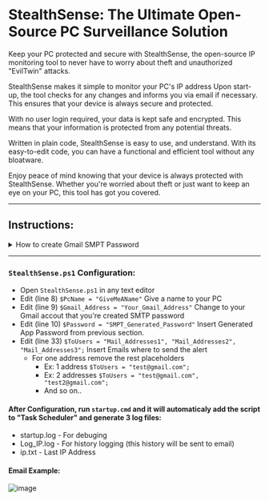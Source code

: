 # StealthSense: The Ultimate Open-Source PC Surveillance Solution

  Keep your PC protected and secure with StealthSense, the open-source IP monitoring tool to never have to worry about theft and unauthorized "EvilTwin" attacks.

  StealthSense makes it simple to monitor your PC's IP address
  Upon start-up, the tool checks for any changes and informs you via email if necessary. 
  This ensures that your device is always secure and protected.

  With no user login required, your data is kept safe and encrypted. 
  This means that your information is protected from any potential threats.

  Written in plain code, StealthSense is easy to use, and understand.
  With its easy-to-edit code, you can have a functional and efficient tool without any bloatware.

  Enjoy peace of mind knowing that your device is always protected with StealthSense. Whether you're worried about theft or just want to keep an eye on your PC, this tool has got you covered.

---
## Instructions: 
<details>
  <summary>How to create Gmail SMPT Password</summary>
  
### How to create Gmail SMPT Password:
  - **Step #1** — [Accessing Google Account](https://accounts.google.com/servicelogin)
  
    Log in to your Google account with your login credentials
    
    <img src="https://user-images.githubusercontent.com/62214984/216173317-97d60a4f-fd84-4e21-95e8-65e0ec2fdac0.png" width=40% height=40%>
    
    </br>
  - **Step #2** — Enabling 2-Step Verification
  
    - Select **Security** from the left navigation bar    
    - Select **2-Step Verification** option, and complete the further setup.
    ![image](https://user-images.githubusercontent.com/62214984/216176288-204ac007-350f-4c61-afb0-2c785a143ca9.png)
    
  - **Step #3** — Generating App Password
    - Select [App Passwords](https://security.google.com/settings/security/apppasswords) (Under 2-Step Verification)
    ![image](https://user-images.githubusercontent.com/62214984/216177271-bb0bd704-a932-42c1-954d-217558ac8130.png)
    
    - Then, select the app from the drop-down choice and choose Other (Custom name).
    ![image](https://user-images.githubusercontent.com/62214984/216178025-638c2590-c28c-445c-a6d1-83d5236b1df3.png)
    
    - Give any name of your choice to your App password and hit Generate
    ![image](https://user-images.githubusercontent.com/62214984/216177830-5bfbf888-d979-4daa-a767-bb6063020822.png)
    
    - ### Once the app password is generated, you need to save it for later
    ![image](https://user-images.githubusercontent.com/62214984/216178686-67408f24-ef25-4e1c-9f18-eda702aac57d.png)
    </br>
  </br>
</br>

</details>

---
### `StealthSense.ps1` Configuration:
  - Open `StealthSense.ps1` in any text editor
  - Edit (line 8) `$PcName = "GiveMeAName"` Give a name to your PC
  - Edit (line 9) `$Gmail_Address = "Your_Gmail_Address"` Change to your Gmail accout that you're created SMTP password  
  - Edit (line 10) `$Password = "SMPT_Generated_Password"` Insert Generated App Password from previous section. 
  - Edit (line 33) `$ToUsers = "Mail_Addresses1", "Mail_Addresses2", "Mail_Addresses3";` Insert Emails where to send the alert 
    - For one address remove the rest placeholders 
      - Ex: 1 address `$ToUsers = "test@gmail.com";`
      - Ex: 2 addresses `$ToUsers = "test@gmail.com", "test2@gmail.com";`
      - And so on.. 
      
#### After Configuration, run `startup.cmd` and it will automaticaly add the script to "Task Scheduler" and generate 3 log files:
  - startup.log - For debuging
  - Log_IP.log - For history logging (this history will be sent to email)
  - ip.txt - Last IP Address
  
#### Email Example:
  ![image](https://user-images.githubusercontent.com/62214984/216189910-48626828-b606-40ab-b9a2-010c68bf5d36.png)
